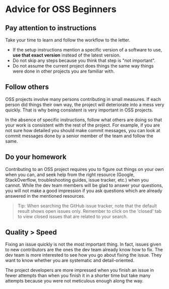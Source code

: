 # Advice for OSS Beginners

## Pay attention to instructions

Take your time to learn and follow the workflow to the letter. 

* If the setup instructions mention a specific version of a software to use, **use that exact version** 
  instead of the latest version.
* Do not skip any steps because you think that step is "not important". 
* Do not assume the current project does things the same way things were done in other projects you are familiar with.

## Follow others

OSS projects involve many persons contributing in small measures. If each person did things their own way, the project
will deteriorate into a mess very quickly. That is why being consistent is very important in OSS projects.

In the absence of specific instructions, follow what others are doing so that your work is consistent with the rest
of the project. For example, if you are not sure how detailed you should make commit messages, you can look at commit
messages done by a senior member of the team and follow the same.

## Do your homework

Contributing to an OSS project requires you to figure out things on your own when you can, and seek help from the 
right resource (Google, StackOverflow, troubleshooting guides, issue tracker, etc.) when you cannot. 
While the dev team members will be glad to answer your questions, you will not make a good impression if you 
ask questions which are already answered in the mentioned resources.

> Tip: When searching the GitHub issue tracker, note that the default result shows open issues only. 
> Remember to click on the 'closed' tab to view closed issues that are related to your search.

## Quality > Speed

Fixing an issue quickly is not the most important thing. In fact, issues given to new contributors are the ones 
the dev team already know how to fix. The dev team is more interested to see how you go about fixing the issue. 
They want to know whether you are systematic and detail-oriented.
 
The project developers are more impressed when you finish an issue in fewer attempts than when you finish it 
in a shorter time but take many attempts because you were not meticulous enough along the way.